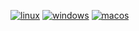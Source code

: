 [![linux](https://github.com/malivvan/malivvan/actions/workflows/linux.yml/badge.svg)](https://github.com/malivvan/malivvan/actions/workflows/linux.yml)
[![windows](https://github.com/malivvan/malivvan/actions/workflows/windows.yml/badge.svg)](https://github.com/malivvan/malivvan/actions/workflows/windows.yml)
[![macos](https://github.com/malivvan/malivvan/actions/workflows/macos.yml/badge.svg)](https://github.com/malivvan/malivvan/actions/workflows/macos.yml)
